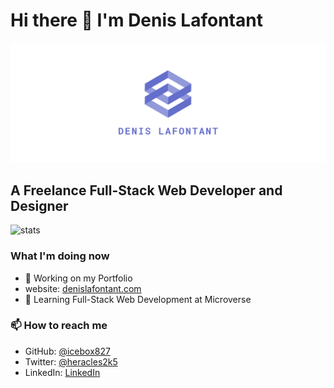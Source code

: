 # Hi there 👋 I'm Denis Lafontant

![logo1.PNG](https://github.com/icebox827/icebox827/blob/main/facebook_cover_photo_2_transparent.png?raw=true)

## A Freelance Full-Stack Web Developer and Designer

![stats](https://github-readme-stats.vercel.app/api?username=icebox827&show_icons=true)

### What I'm doing now

- 🔭 Working on my Portfolio
- website: [denislafontant.com](https://denislafontant.com)
- 🌱 Learning Full-Stack Web Development at Microverse

### 📫 How to reach me

- GitHub: [@icebox827](https://github.com/icebox827)
- Twitter: [@heracles2k5](https://twitter.com/@heracles2k5)
- LinkedIn: [LinkedIn](https://www.linkedin.com/in/denis-lafontant-37031439/)
